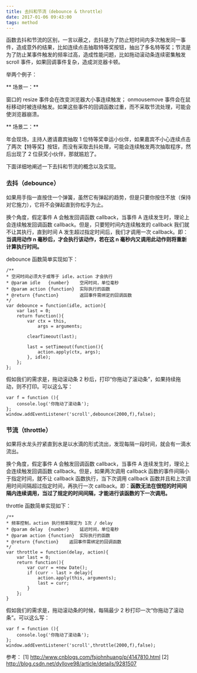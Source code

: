 ```yaml
---
title: 去抖和节流（debounce & throttle）
date: 2017-01-06 09:43:00
tags: method
---
```


函数去抖和节流的区别，一言以蔽之，去抖是为了防止短时间内多次触发同一事件，造成意外的结果，比如连续点击抽取特等奖按钮，抽出了多名特等奖；节流是为了防止某事件触发的频率过高，造成性能问题，比如拖动滚动条连续密集触发 scroll 事件，如果回调事件复杂，造成浏览器卡顿。

<!-- more -->

举两个例子：

** 场景一：**

窗口的 resize 事件会在改变浏览器大小事连续触发； onmousemove 事件会在鼠标移动时被连续触发。如果这些事件的回调函数过重，而不采取节流处理，可能会使浏览器崩溃。

** 场景二：**

年会现场，主持人邀请嘉宾抽取 1 位特等奖幸运小伙伴，如果嘉宾不小心连续点击了两次【特等奖】按钮，而没有采取去抖处理，可能会连续触发两次抽取程序，然后出现了 2 位获奖小伙伴，那就尴尬了。

下面详细地阐述一下去抖和节流的概念以及实现。

### 去抖（debounce） ###

如果用手指一直按住一个弹簧，虽然它有弹起的趋势，但是只要你按住不放（保持对它施力），它将不会弹起直到你松手为止。

换个角度，假定事件 A 会触发回调函数 callback，当事件 A 连续发生时，理论上会连续触发回调函数 callback。但是，只要短时间内连续触发的 callback 我们就不让其执行，直到时间 A 发生超过指定时间后，我们才调用一次 callback。即：**当调用动作 n 毫秒后，才会执行该动作，若在这 n 毫秒内又调用此动作则将重新计算执行时间。**

debounce 函数简单实现如下：

```
/**
* 空闲时间必须大于或等于 idle，action 才会执行
* @param idle   {number}    空闲时间，单位毫秒
* @param action {function}  实际执行的函数
* @return {function}        返回事件需绑定的回调函数
*/
var debounce = function(idle, action){
    var last = 0;
    return function(){
        var ctx = this, 
            args = arguments;

        clearTimeout(last);

        last = setTimeout(function(){
            action.apply(ctx, args);
        }, idle);
    };
};
```

假如我们的需求是，拖动滚动条 2 秒后，打印“你拖动了滚动条”，如果持续拖动，则不打印。可以这么写：

```
var f = function (){
    console.log('你拖动了滚动条');
};
window.addEventListener('scroll',debounce(2000,f),false);
```

### 节流（throttle） ###

如果将水龙头拧紧直到水是以水滴的形式流出，发现每隔一段时间，就会有一滴水流出。

换个角度，假定事件 A 会触发回调函数 callback，当事件 A 连续发生时，理论上会连续触发回调函数 callback。但是，如果两次调用 callback 函数的事件间隔小于指定时间，就不让 callback 函数执行，当下次调用 callback 函数并且和上次调用时间间隔超过指定时间，再执行一次 callback。即：**函数无法在很短的时间间隔内连续调用，当过了规定的时间间隔，才能进行该函数的下一次调用。**

throttle 函数简单实现如下：

```
/**
* 频率控制，action 执行频率限定为 1次 / delay
* @param delay  {number}    延迟时间，单位毫秒
* @param action {function}  实际执行的函数
* @return {function}    返回事件需绑定的回调函数
*/
var throttle = function(delay, action){
    var last = 0;
    return function(){
        var curr = +new Date();
        if (curr - last > delay){
            action.apply(this, arguments);
            last = curr;
        }
    };
}
```

假如我们的需求是，拖动滚动条的时候，每隔最少 2 秒打印一次“你拖动了滚动条”。可以这么写：

```
var f = function (){
    console.log('你拖动了滚动条');
};
window.addEventListener('scroll',throttle(2000,f),false);
```

参考：
[1] http://www.cnblogs.com/fsjohnhuang/p/4147810.html
[2] http://blog.csdn.net/dyllove98/article/details/9281507